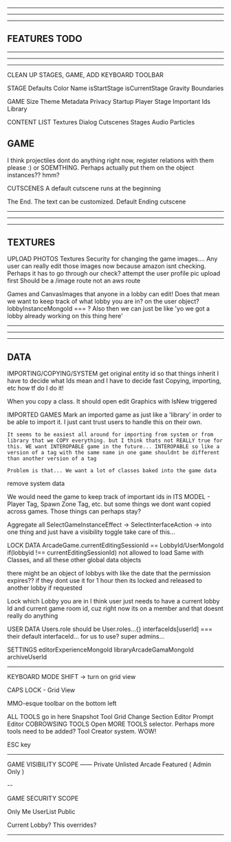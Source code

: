 --------------------------------------------------------------------------------------
--------------------------------------------------------------------------------------
--------------------------------------------------------------------------------------
FEATURES TODO
--------------------------------------------------------------------------------------
--------------------------------------------------------------------------------------
--------------------------------------------------------------------------------------
--------------------------------------------------------------------------------------

CLEAN UP STAGES, GAME, ADD KEYBOARD TOOLBAR

STAGE
  Defaults
  Color
  Name
    isStartStage
    isCurrentStage
  Gravity
  Boundaries

GAME
  Size
  Theme
  Metadata
  Privacy
  Startup
    Player
    Stage
  Important Ids
  Library

CONTENT LIST
  Textures
  Dialog
  Cutscenes
  Stages
  Audio
  Particles

GAME
--------------------------------------------------------------------------------------
I think projectiles dont do anything right now, register relations with them please :) or SOEMTHING. Perhaps actually put them on the object instances?? hmm?

CUTSCENES
  A default cutscene runs at the beginning

  The End. The text can be customized. 
  Default Ending cutscene 

--------------------------------------------------------------------------------------
--------------------------------------------------------------------------------------
--------------------------------------------------------------------------------------
TEXTURES
--------------------------------------------------------------------------------------

UPLOAD PHOTOS
  Textures
    Security for changing the game images.... Any user can really edit those images now because amazon isnt checking. Perhaps it has to go through our check?
    attempt the user profile pic upload first
    Should be a /image route not an aws route

Games and CanvasImages that anyone in a lobby can edit!
  Does that mean we want to keep track of what lobby you are in? on the user object? lobbyInstanceMongoId === ? Also then we can just be like 'yo we got a lobby already working on this thing here'

--------------------------------------------------------------------------------------
--------------------------------------------------------------------------------------
--------------------------------------------------------------------------------------
DATA
--------------------------------------------------------------------------------------

IMPORTING/COPYING/SYSTEM
  get original entity id so that things inherit
  I have to decide what Ids mean and I have to decide fast
  Copying, importing, etc how tf do I do it!

  When you copy a class. It should open edit Graphics with IsNew triggered

  IMPORTED GAMES
    Mark an imported game as just like a 'library' in order to be able to import it. I just cant trust users to handle this on their own. 

    It seems to be easiest all around for importing from system or from library that we COPY everything. but I think thats not REALLY true for this. WE want INTEROPABLE game in the future... INTEROPABLE so like a version of a tag with the same name in one game shouldnt be different than another version of a tag

    Problem is that... We want a lot of classes baked into the game data 

  remove system data

  We would need the game to keep track of important ids in ITS MODEL - Player Tag, Spawn Zone Tag, etc. but some things we dont want copied across games. Those things can perhaps stay?

Aggregate all SelectGameInstanceEffect -> SelectInterfaceAction -> into one thing and just have a visibility toggle take care of this...

LOCK DATA
  ArcadeGame.currentEditingSessionId == LobbyId/UserMongoId
  if(lobbyid !== currentEditingSessionId) not allowed to load
  Same with Classes, and all these other global data objects

  there might be an object of lobbys with like the date that the permission expires??
  if they dont use it for 1 hour then its locked and released to another lobby if requested

  Lock which Lobby you are in
    I think user just needs to have a current lobby Id and current game room id, cuz right now its on a member and that doesnt really do anything

USER DATA
  Users.role should be
  User.roles...{}
    interfaceIds[userId] === their default interfaceId... for us to use?
    super admins...

SETTINGS
  editorExperienceMongoId
  libraryArcadeGamaMongoId
  archiveUserId

---------------------------------------------------------------------------------------------------- 

KEYBOARD MODE
  SHIFT -> turn on grid view

  CAPS LOCK - Grid View 

  MMO-esque toolbar on the bottom left

  ALL TOOLS go in here
    Snapshot Tool
    Grid Change
    Section Editor
    Prompt Editor
  COBROWSING TOOLS
    Open MORE TOOLS selector. Perhaps more tools need to be added? Tool Creator system. WOW!

ESC key 

---------------------------------------------------------------------------------------------------- 

GAME VISIBILITY SCOPE
——
Private
Unlisted
Arcade
Featured ( Admin Only )

--

GAME SECURITY SCOPE

Only Me
UserList
Public

Current Lobby? This overrides?

---

